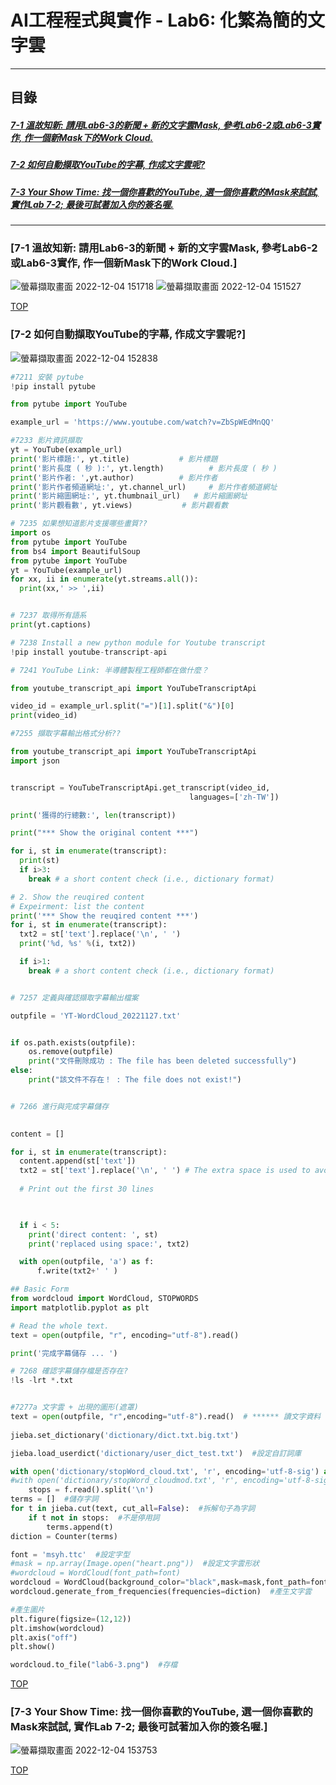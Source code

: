 # AI工程程式與實作 - Lab6: 化繁為簡的文字雲

<a name="000"/>

---
## 目錄
##### [7-1 溫故知新: 請用Lab6-3的新聞 + 新的文字雲Mask, 參考Lab6-2或Lab6-3實作, 作一個新Mask下的Work Cloud.](#001)
##### [7-2 如何自動擷取YouTube的字幕, 作成文字雲呢?](#002)
##### [7-3 Your Show Time: 找一個你喜歡的YouTube, 選一個你喜歡的Mask來試試, 實作Lab 7-2; 最後可試著加入你的簽名喔.](#003)
---

<a name="001"/>

### [7-1 溫故知新: 請用Lab6-3的新聞 + 新的文字雲Mask, 參考Lab6-2或Lab6-3實作, 作一個新Mask下的Work Cloud.]
![螢幕擷取畫面 2022-12-04 151718](https://user-images.githubusercontent.com/89327055/205479122-7509ecdb-1840-4161-b96f-acce129fc84f.png)
![螢幕擷取畫面 2022-12-04 151527](https://user-images.githubusercontent.com/89327055/205479077-12c573d8-b725-4bf2-b3b6-fbd9b2c0b797.png)


[TOP](#000)

<a name="002"/>

### [7-2 如何自動擷取YouTube的字幕, 作成文字雲呢?]
![螢幕擷取畫面 2022-12-04 152838](https://user-images.githubusercontent.com/89327055/205479427-cb17c50f-e856-4cad-b645-3e083ad13f96.png)

````python
#7211 安裝 pytube
!pip install pytube

from pytube import YouTube

example_url = 'https://www.youtube.com/watch?v=ZbSpWEdMnQQ'

#7233 影片資訊擷取
yt = YouTube(example_url) 
print('影片標題:', yt.title)           # 影片標題
print('影片長度 ( 秒 ):', yt.length)          # 影片長度 ( 秒 )
print('影片作者: ',yt.author)          # 影片作者
print('影片作者頻道網址:', yt.channel_url)     # 影片作者頻道網址
print('影片縮圖網址:', yt.thumbnail_url)   # 影片縮圖網址
print('影片觀看數', yt.views)           # 影片觀看數

# 7235 如果想知道影片支援哪些畫質??
import os
from pytube import YouTube
from bs4 import BeautifulSoup
from pytube import YouTube
yt = YouTube(example_url)
for xx, ii in enumerate(yt.streams.all()):
  print(xx,' >> ',ii)


# 7237 取得所有語系
print(yt.captions)

# 7238 Install a new python module for Youtube transcript
!pip install youtube-transcript-api

# 7241 YouTube Link: 半導體製程工程師都在做什麼？

from youtube_transcript_api import YouTubeTranscriptApi

video_id = example_url.split("=")[1].split("&")[0]
print(video_id)

#7255 擷取字幕輸出格式分析??

from youtube_transcript_api import YouTubeTranscriptApi
import json 


transcript = YouTubeTranscriptApi.get_transcript(video_id,
										languages=['zh-TW'])

print('獲得的行總數:', len(transcript))

print("*** Show the original content ***")

for i, st in enumerate(transcript): 
  print(st)
  if i>3:
    break # a short content check (i.e., dictionary format)

# 2. Show the reuqired content
# Expeirment: list the content
print('*** Show the reuqired content ***')
for i, st in enumerate(transcript):
  txt2 = st['text'].replace('\n', ' ') 
  print('%d, %s' %(i, txt2))

  if i>1:
    break # a short content check (i.e., dictionary format)


# 7257 定義與確認擷取字幕輸出檔案

outpfile = 'YT-WordCloud_20221127.txt'


if os.path.exists(outpfile):
    os.remove(outpfile)
    print("文件刪除成功 : The file has been deleted successfully")
else:
    print("該文件不存在！ : The file does not exist!")


# 7266 進行與完成字幕儲存

    
content = []

for i, st in enumerate(transcript):
  content.append(st['text'])
  txt2 = st['text'].replace('\n', ' ') # The extra space is used to avoid incoorect new line.
  
  # Print out the first 30 lines
  


  if i < 5:  
    print('direct content: ', st)
    print('replaced using space:', txt2)

  with open(outpfile, 'a') as f:
      f.write(txt2+' ' )

## Basic Form
from wordcloud import WordCloud, STOPWORDS
import matplotlib.pyplot as plt

# Read the whole text.
text = open(outpfile, "r", encoding="utf-8").read()

print('完成字幕儲存 ... ')

# 7268 確認字幕儲存檔是否存在?
!ls -lrt *.txt


#7277a 文字雲 + 出現的圖形(遮罩)
text = open(outpfile, "r",encoding="utf-8").read()  # ****** 讀文字資料 ******
 
jieba.set_dictionary('dictionary/dict.txt.big.txt')

jieba.load_userdict('dictionary/user_dict_test.txt')  #設定自訂詞庫

with open('dictionary/stopWord_cloud.txt', 'r', encoding='utf-8-sig') as f:  #設定停用詞
#with open('dictionary/stopWord_cloudmod.txt', 'r', encoding='utf-8-sig') as f:  #設定停用詞
    stops = f.read().split('\n')   
terms = []  #儲存字詞
for t in jieba.cut(text, cut_all=False):  #拆解句子為字詞
    if t not in stops:  #不是停用詞
        terms.append(t)
diction = Counter(terms)

font = 'msyh.ttc'  #設定字型
#mask = np.array(Image.open("heart.png"))  #設定文字雲形狀 
#wordcloud = WordCloud(font_path=font) 
wordcloud = WordCloud(background_color="black",mask=mask,font_path=font)  #背景顏色預設黑色,改為白色 (white) 
wordcloud.generate_from_frequencies(frequencies=diction)  #產生文字雲

#產生圖片
plt.figure(figsize=(12,12))
plt.imshow(wordcloud)
plt.axis("off")
plt.show()

wordcloud.to_file("lab6-3.png")  #存檔

````



[TOP](#000)


<a name="003"/>

### [7-3 Your Show Time: 找一個你喜歡的YouTube, 選一個你喜歡的Mask來試試, 實作Lab 7-2; 最後可試著加入你的簽名喔.]
![螢幕擷取畫面 2022-12-04 153753](https://user-images.githubusercontent.com/89327055/205479714-be13274f-327c-4360-b7a3-e179c3ddd3f6.png)



[TOP](#000)
